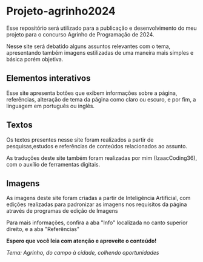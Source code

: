 # Projeto-agrinho2024

Esse repositório será utilizado para a publicação e desenvolvimento do meu projeto para o concurso Agrinho de Programação de 2024.

Nesse site será debatido alguns assuntos relevantes com o tema, apresentando também imagens estilizadas de uma maneira mais simples e básica porém objetiva.

## Elementos interativos

Esse site apresenta botões que exibem informações sobre a página, referências, alteração de tema da página como claro ou escuro, e por fim, a linguagem em português ou inglês.

## Textos

Os textos presentes nesse site foram realizados a partir de pesquisas,estudos e referências de conteúdos relacionados ao assunto.

As traduções deste site também foram realizadas por mim (IzaacCoding36), com o auxílio de ferramentas digitais.

## Imagens

As imagens deste site foram criadas a partir de Inteligência Artificial, com edições realizadas para padronizar as imagens nos requisitos da página através de programas de edição de Imagens

Para mais informações, confira a aba "Info" localizada no canto superior direito, e a aba "Referências"

**Espero que você leia com atenção e aproveite o conteúdo!**

*Tema: Agrinho, do campo à cidade, colhendo oportunidades*
